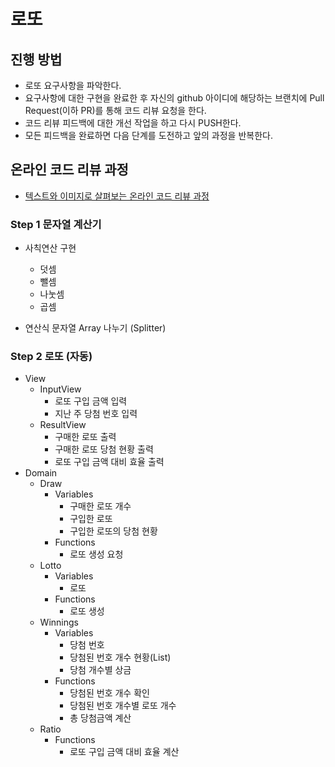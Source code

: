 # 로또
## 진행 방법
* 로또 요구사항을 파악한다.
* 요구사항에 대한 구현을 완료한 후 자신의 github 아이디에 해당하는 브랜치에 Pull Request(이하 PR)를 통해 코드 리뷰 요청을 한다.
* 코드 리뷰 피드백에 대한 개선 작업을 하고 다시 PUSH한다.
* 모든 피드백을 완료하면 다음 단계를 도전하고 앞의 과정을 반복한다.

## 온라인 코드 리뷰 과정
* [텍스트와 이미지로 살펴보는 온라인 코드 리뷰 과정](https://github.com/next-step/nextstep-docs/tree/master/codereview)

### Step 1 문자열 계산기
* 사칙연산 구현
  * 덧셈
  * 뺄셈
  * 나눗셈
  * 곱셈

* 연산식 문자열 Array 나누기 (Splitter) 

### Step 2 로또 (자동)
* View
  * InputView
    * 로또 구입 금액 입력
    * 지난 주 당첨 번호 입력
  * ResultView
    * 구매한 로또 출력
    * 구매한 로또 당첨 현황 출력
    * 로또 구입 금액 대비 효율 출력
* Domain
  * Draw
    * Variables 
      * 구매한 로또 개수
      * 구입한 로또 
      * 구입한 로또의 당첨 현황
    * Functions
      * 로또 생성 요청
  * Lotto
    * Variables
      * 로또
    * Functions
      * 로또 생성
  * Winnings
    * Variables
      * 당첨 번호
      * 당첨된 번호 개수 현황(List)
      * 당첨 개수별 상금
    * Functions
      * 당첨된 번호 개수 확인
      * 당첨된 번호 개수별 로또 개수
      * 총 당첨금액 계산
  * Ratio
    * Functions
      * 로또 구입 금액 대비 효율 계산